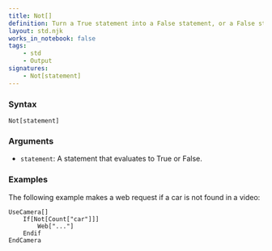 ```yaml
---
title: Not[]
definition: Turn a True statement into a False statement, or a False statement into a True statement.
layout: std.njk
works_in_notebook: false
tags:
    - std
    - Output
signatures:
    - Not[statement]
---
```


### Syntax

```
Not[statement]
```

### Arguments

- `statement`: A statement that evaluates to True or False.

### Examples

The following example makes a web request if a car is not found in a video:

```
UseCamera[]
    If[Not[Count["car"]]]
        Web["..."]
    Endif
EndCamera
```
